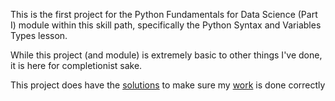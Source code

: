 This is the first project for the Python Fundamentals for Data Science (Part I) module within this skill path, specifically the Python Syntax and Variables Types lesson.

While this project (and module) is extremely basic to other things I've done, it is here for completionist sake.

This project does have the [solutions](Medical_Insurance_Project_Solution.ipynb) to make sure my [work](Medical_Insurance_Project.ipynb) is done correctly

